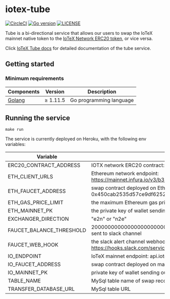 # iotex-tube

[![CircleCI](https://circleci.com/gh/iotexproject/iotex-antenna-go.svg?style=svg)](https://circleci.com/gh/iotexproject/iotex-tube)
[![Go version](https://img.shields.io/badge/go-1.11.5-blue.svg)](https://github.com/moovweb/gvm)
[![LICENSE](https://img.shields.io/badge/License-Apache%202.0-blue.svg)](LICENSE)

Tube is a bi-directional service that allows our users to swap the IoTeX mainnet native token to the [IoTeX Network ERC20 token](https://etherscan.io/token/0x6fb3e0a217407efff7ca062d46c26e5d60a14d69), or vice versa.

Click [IoTeX Tube docs](https://github.com/iotexproject/iotex-bootstrap/blob/master/tube/tube.md) for detailed documentation of the tube service.

## Getting started

### Minimum requirements

| Components | Version | Description |
|----------|-------------|-------------|
| [Golang](https://golang.org) | &ge; 1.11.5 | Go programming language |

## Running the service

```make run```

The service is currently deployed on Heroku, with the following env variables:

| Variable | Description |
|----------|-------------|
| ERC20_CONTRACT_ADDRESS | IOTX network ERC20 contract: 0x6fB3e0A217407EFFf7Ca062D46c26E5d60a14d69 |
| ETH_CLIENT_URLS | Ethereum network endpoint: https://mainnet.infura.io/v3/b355cae6fafc4302b106b937ee6c15af |
| ETH_FAUCET_ADDRESS | swap contract deployed on Ethereum: 0x450cab2535d57ce9df625297d796aee266611728 |
| ETH_GAS_PRICE_LIMIT | the maximum Ethereum gas price we set: 20000000000 |
| ETH_MAINNET_PK | the private key of wallet sending out Ethereum |
| EXCHANGER_DIRECTION | "e2n" or "n2e" |
| FAUCET_BALANCE_THRESHOLD | 20000000000000000000000: once wallet balance drop below this amount, alert will be sent to slack channel |
| FAUCET_WEB_HOOK | the slack alert channel webhook URL: https://hooks.slack.com/services/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 |
| IO_ENDPOINT | IoTeX mainnet endpoint: api.iotex.one:443 |
| IO_FAUCET_ADDRESS | swap contract deployed on mainnet: io1p99pprm79rftj4r6kenfjcp8jkp6zc6mytuah5 |
| IO_MAINNET_PK | private key of wallet sending out IoTeX mainnet token |
| TABLE_NAME | MySql table name of swap record |
| TRANSFER_DATABASE_URL | MySql table URL |



